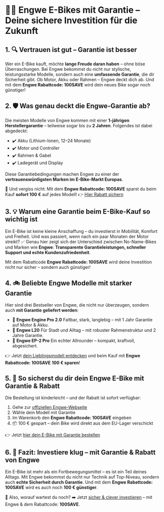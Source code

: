 <h1>🚴‍♂️ Engwe E-Bikes mit Garantie – Deine sichere Investition für die Zukunft</h1>
<h2>1. 🔍 Vertrauen ist gut – Garantie ist besser</h2>
<p>Wer ein E-Bike kauft, möchte <strong>lange Freude daran haben</strong> – ohne böse Überraschungen. Bei Engwe bekommst du nicht nur stylische, leistungsstarke Modelle, sondern auch eine <strong>umfassende Garantie</strong>, die dir Sicherheit gibt. Ob Motor, Akku oder Rahmen – Engwe deckt dich ab. Und mit dem <strong>Engwe Rabattcode: 100SAVE</strong> wird dein neues Bike sogar noch günstiger!</p>
<h2>2. 🛡️ Was genau deckt die Engwe-Garantie ab?</h2>
<p>Die meisten Modelle von Engwe kommen mit einer <strong>1-jährigen Herstellergarantie</strong> – teilweise sogar bis zu <strong>2 Jahren</strong>. Folgendes ist dabei abgedeckt:</p>
<ul>
<li>✔️ Akku (Lithium-Ionen, 12–24 Monate)</li>
<li>✔️ Motor und Controller</li>
<li>✔️ Rahmen & Gabel</li>
<li>✔️ Ladegerät und Display</li>
</ul>
<p>Diese Garantiebedingungen machen Engwe zu einer der <strong>vertrauenswürdigsten Marken im E-Bike-Markt Europas</strong>.</p>
<p>📢 Und vergiss nicht: Mit dem <strong>Engwe Rabattcode: 100SAVE</strong> sparst du beim Kauf <strong>sofort 100 €</strong> auf jedes Modell! 👉 <a href="https://engwe-bikes.de/?ref=TONYPHAM">Hier Rabatt sichern</a></p>
<h2>3. 💡 Warum eine Garantie beim E-Bike-Kauf so wichtig ist</h2>
<p>Ein E-Bike ist keine kleine Anschaffung – du investierst in Mobilität, Komfort und Freiheit. Und was passiert, wenn nach ein paar Monaten der Motor streikt? ✅ Genau hier zeigt sich der Unterschied zwischen No-Name-Bikes und Marken wie <strong>Engwe</strong>: <strong>Transparente Garantieleistungen, schneller Support und echte Kundenzufriedenheit</strong>.</p>
<p>Mit dem Rabattcode <strong>Engwe Rabattcode: 100SAVE</strong> wird deine Investition nicht nur sicher – sondern auch günstiger!</p>
<h2>4. 🚲 Beliebte Engwe Modelle mit starker Garantie</h2>
<p>Hier sind drei Bestseller von Engwe, die nicht nur überzeugen, sondern auch <strong>mit Garantie geliefert werden</strong>:</p>
<ul>
<li>🔹 <strong>Engwe Engine Pro 2.0</strong> Faltbar, stark, langlebig – mit 1 Jahr Garantie auf Motor & Akku.</li>
<li>🔹 <strong>Engwe L20</strong> Für Stadt und Alltag – mit robuster Rahmenstruktur und 2 Jahre Garantie.</li>
<li>🔹 <strong>Engwe EP-2 Pro</strong> Ein echter Allrounder – kompakt, kraftvoll, abgesichert.</li>
</ul>
<p>👉 Jetzt <a href="https://engwe-bikes.de/?ref=TONYPHAM">dein Lieblingsmodell entdecken</a> und beim Kauf mit <strong>Engwe Rabattcode: 100SAVE</strong> <strong>100 € sparen</strong>!</p>
<h2>5. 🛒 So sicherst du dir dein Engwe E-Bike mit Garantie & Rabatt</h2>
<p>Die Bestellung ist kinderleicht – und der Rabatt ist sofort verfügbar:</p>
<ol>
<li>Gehe zur <a href="https://engwe-bikes.de/?ref=TONYPHAM">offiziellen Engwe-Webseite</a></li>
<li>Wähle dein Modell mit Garantie</li>
<li>Im Warenkorb den <strong>Engwe Rabattcode: 100SAVE</strong> eingeben</li>
<li>📦 100 € gespart – dein Bike wird direkt aus dem EU-Lager verschickt</li>
</ol>
<p>👉 Jetzt <a href="https://engwe-bikes.de/?ref=TONYPHAM">hier dein E-Bike mit Garantie bestellen</a></p>
<h2>6. 📌 Fazit: Investiere klug – mit Garantie & Rabatt von Engwe</h2>
<p>Ein E-Bike ist mehr als ein Fortbewegungsmittel – es ist ein Teil deines Alltags. Mit Engwe bekommst du nicht nur Technik auf Top-Niveau, sondern auch <strong>echte Sicherheit durch Garantie</strong>. Und mit dem <strong>Engwe Rabattcode: 100SAVE</strong> wird es auch noch <strong>100 € günstiger</strong>.</p>
<p>💬 Also, worauf wartest du noch? ➡️ Jetzt <a href="https://engwe-bikes.de/?ref=TONYPHAM">sicher & clever investieren</a> – mit Engwe & dem Rabattcode: <strong>100SAVE</strong>.</p>
</body>
</html>
